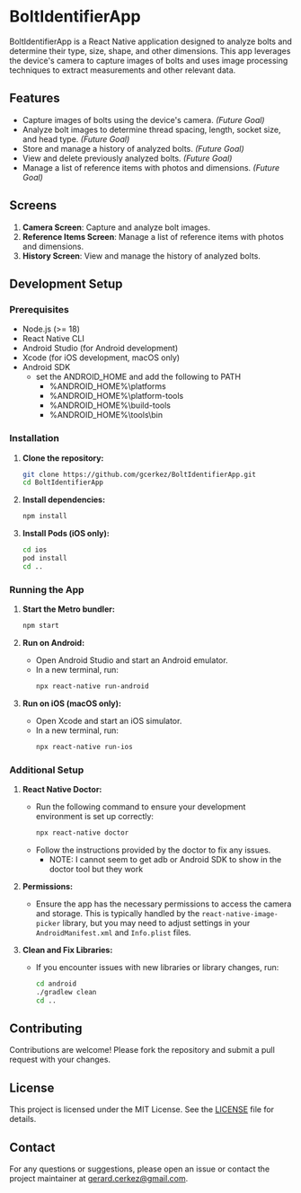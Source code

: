 # BoltIdentifierApp

BoltIdentifierApp is a React Native application designed to analyze bolts and determine their type, size, shape, and other dimensions. This app leverages the device's camera to capture images of bolts and uses image processing techniques to extract measurements and other relevant data.

## Features

- Capture images of bolts using the device's camera. *(Future Goal)*
- Analyze bolt images to determine thread spacing, length, socket size, and head type. *(Future Goal)*
- Store and manage a history of analyzed bolts. *(Future Goal)*
- View and delete previously analyzed bolts. *(Future Goal)*
- Manage a list of reference items with photos and dimensions. *(Future Goal)*

## Screens

1. **Camera Screen**: Capture and analyze bolt images.
2. **Reference Items Screen**: Manage a list of reference items with photos and dimensions.
3. **History Screen**: View and manage the history of analyzed bolts.

## Development Setup

### Prerequisites

- Node.js (>= 18)
- React Native CLI
- Android Studio (for Android development)
- Xcode (for iOS development, macOS only)
- Android SDK
   - set the ANDROID_HOME and add the following to PATH
      - %ANDROID_HOME%\platforms
      - %ANDROID_HOME%\platform-tools
      - %ANDROID_HOME%\build-tools
      - %ANDROID_HOME%\tools\bin


### Installation

1. **Clone the repository:**
   ```sh
   git clone https://github.com/gcerkez/BoltIdentifierApp.git
   cd BoltIdentifierApp
   ```

2. **Install dependencies:**
   ```sh
   npm install
   ```

3. **Install Pods (iOS only):**
   ```sh
   cd ios
   pod install
   cd ..
   ```

### Running the App

1. **Start the Metro bundler:**
   ```sh
   npm start
   ```

2. **Run on Android:**
   - Open Android Studio and start an Android emulator.
   - In a new terminal, run:
     ```sh
     npx react-native run-android
     ```

3. **Run on iOS (macOS only):**
   - Open Xcode and start an iOS simulator.
   - In a new terminal, run:
     ```sh
     npx react-native run-ios
     ```

### Additional Setup

1. **React Native Doctor:**
   - Run the following command to ensure your development environment is set up correctly:
     ```sh
     npx react-native doctor
     ```
   - Follow the instructions provided by the doctor to fix any issues.
      - NOTE: I cannot seem to get adb or Android SDK to show in the doctor tool but they work

2. **Permissions:**
   - Ensure the app has the necessary permissions to access the camera and storage. This is typically handled by the `react-native-image-picker` library, but you may need to adjust settings in your `AndroidManifest.xml` and `Info.plist` files.

3. **Clean and Fix Libraries:**
   - If you encounter issues with new libraries or library changes, run:
     ```sh
     cd android
     ./gradlew clean
     cd ..
     ```

## Contributing

Contributions are welcome! Please fork the repository and submit a pull request with your changes.

## License

This project is licensed under the MIT License. See the [LICENSE](LICENSE) file for details.

## Contact

For any questions or suggestions, please open an issue or contact the project maintainer at gerard.cerkez@gmail.com.
